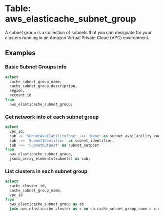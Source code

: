 # Table: aws_elasticache_subnet_group

A subnet group is a collection of subnets that you can designate for your clusters running in an Amazon Virtual Private Cloud (VPC) environment.

## Examples

### Basic Subnet Groups info

```sql
select
  cache_subnet_group_name,
  cache_subnet_group_description,
  region,
  account_id
from
  aws_elasticache_subnet_group;
```


### Get network info of each subnet group

```sql
select
  vpc_id,
  sub -> 'SubnetAvailabilityZone' ->> 'Name' as subnet_availability_zone,
  sub ->> 'SubnetIdentifier' as subnet_identifier,
  sub ->> 'SubnetOutpost' as subnet_outpost
from
  aws_elasticache_subnet_group,
  jsonb_array_elements(subnets) as sub;
```


### List clusters in each subnet group

```sql
select
  cache_cluster_id,
  cache_subnet_group_name,
  vpc_id
from
  aws_elasticache_subnet_group as sb
  join aws_elasticache_cluster as c on sb.cache_subnet_group_name = c.cache_subnet_group_name;
```
